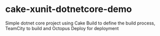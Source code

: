 # cake-xunit-dotnetcore-demo
Simple dotnet core project using Cake Build to define the build process, TeamCity to build and Octopus Deploy for deployment
